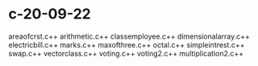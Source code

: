 # c-20-09-22
areaofcrst.c++
arithmetic.c++
classemployee.c++
dimensionalarray.c++
electricbill.c++
marks.c++
maxofthree.c++
octal.c++
simpleintrest.c++
swap.c++
vectorclass.c++
voting.c++
voting2.c++
multiplication2.c++
